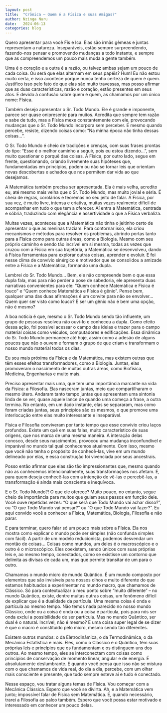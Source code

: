 ```yaml
---
layout: post
title:  "Crônica – Quem é a Física e suas Amigas?"
author: Nzinga Nuru
date:   2024-06-13
categories: blog
---
```



Quero apresentar para você Fís e Ica. Elas são irmãs gêmeas e juntas representam a natureza. Inseparáveis, estão sempre surpreendendo, fazendo-nos pensar e promovendo mudanças a todo instante, e sempre que as compreendemos um pouco mais muda a gente também.

Uma é o coração e a outra é a razão, ou talvez ambas sejam um pouco de cada coisa. Ou será que elas alternam em seus papéis? Hum! Eu não estou muito certa, e isso acontece porque nunca tenho certeza de quem é quem. Justifico isso pelo fato de que elas são muito travessas, mas posso afirmar que as duas características, razão e coração, estão presentes em seus atos. E devido à confusão sobre quem é quem, as chamamos por um único nome: Física.

Também desejo apresentar o Sr. Todo Mundo. Ele é grande e imponente, parece ser quase onipresente para muitos. Acredita que sempre tem razão e sabe de tudo, mas a Física mexe constantemente com ele, provocando mudanças que o Sr. Todo Mundo incorpora sem perceber. E mesmo quando percebe, resiste, dizendo coisas como: “Na minha época não tinha dessas coisas...”.

O Sr. Todo Mundo é cheio de tradições e crenças, com suas frases prontas do tipo: “Esse é o melhor caminho a seguir, pois eu estou dizendo...”, sem muito questionar o porquê das coisas. A Física, por outro lado, segue em frente, questionando, criando livremente suas hipóteses que, fundamentadas em princípios, podem ou não se tornar leis que orientam novas descobertas e achados que nos permitem dar vida ao que desejamos.

A Matemática também precisa ser apresentada. Ela é mais velha, acredito eu, até mesmo mais velha que o Sr. Todo Mundo, mas muito jovial e séria. É cheia de regras, corolários e teoremas no seu jeito de falar. A Física, por sua vez, é muito livre, intensa e criativa, muitas vezes realmente difícil de acompanhar em tudo o que tem a oferecer. Aí entra a Matemática, centrada e sóbria, traduzindo com elegância e assertividade o que a Física verbaliza.

Muitas vezes, aconteceu que a Matemática não tinha o jeitinho certo de apresentar o que as meninas traziam. Para contornar isso, ela criou mecanismos e métodos para resolver os problemas, abrindo portas tanto para a Física como para outras áreas, como a Biologia. Mesmo com seu próprio caminho e sendo tão incrível em si mesma, todas as vezes que cruzou com a Física em sua trajetória, a Matemática se desenvolveu, dando à Física ferramentas para explorar outras coisas, aprender e evoluir. E foi nesse clima de convívio sinérgico e motivador que se consolidou a amizade entre a Física e a Matemática, formando uma dupla.

Lembrei do Sr. Todo Mundo... Bem, ele não compreende bem o que essa dupla fala, mas para não perder a pose de sabedoria, ele apresenta duas narrativas convenientes para ele: “Quem conhece Matemática e Física é louco” e “Quem conhece Matemática e Física é gênio”. Pense bem, qualquer uma das duas afirmações é um convite para não se envolver... Quem quer ser visto como louco? E ser um gênio não é bem uma opção, não é mesmo?

A boa notícia é que, mesmo o Sr. Todo Mundo sendo tão influente, um grupo de pessoas resolveu não ouvi-lo e conheceu a dupla. Como efeito dessa ação, foi possível acessar o campo das ideias e trazer para o campo material coisas como veículos, computadores e edificações. Essa dinâmica do Sr. Todo Mundo permanece até hoje, assim como a adesão de alguns poucos que não o ouvem e formam o grupo de que criam e transformam o nosso mundo material todos os dias.

Eu sou mais próxima da Física e da Matemática, mas existem outras que têm esses efeitos transformadores, como a Biologia. Juntas, elas promoveram o nascimento de muitas outras áreas, como Biofísica, Medicina, Engenharias e muito mais.

Preciso apresentar mais uma, que tem uma importância marcante na vida da Física: a Filosofia. Elas nasceram juntas, meio que compartilharam o mesmo útero. Andaram tanto tempo juntas que apresentam uma sintonia linda de se ver, quase aquele lance de quando uma começa a frase, a outra termina. No entanto, em um dado instante, elas se separaram, mas como foram criadas juntas, seus princípios são os mesmos, o que promove uma interlocução entre elas muito interessante e inseparável.

Física e Filosofia conviveram por tanto tempo que esse convívio criou laços profundos. Existe um quê em suas falas, muito característico de suas origens, que nos marca de uma mesma maneira. A interação delas conosco, desde seus nascimentos, provocou uma mudança inconfundível e imparável no mundo tal qual conhecemos atualmente. Com isso, mesmo que você não tenha o propósito de conhecê-las, vive em um mundo delineado por elas, e essa construção foi vivenciada por seus ancestrais.

Posso então afirmar que elas são tão impressionantes que, mesmo quando não as conhecemos intencionalmente, suas transformações nos afetam. E, para quem deseja conhecê-las com a intenção de vê-las e percebê-las, a transformação é ainda mais consciente e inequívoca.

E o Sr. Todo Mundo?! O que ele oferece? Muito pouco, no entanto, segue cheio de importância para muitos que guiam seus passos em função dele. Você ouve repetidas vezes: “O que será que Todo Mundo vai achar disso?”, ou “O que Todo Mundo vai pensar?” ou “O que Todo Mundo vai fazer?”. Eu aqui convido você a conhecer a Física, Matemática, Biologia, Filosofia e não parar.

E para terminar, quero falar só um pouco mais sobre a Física. Ela nos mostra como explicar o mundo pode ser simples (não confunda simples com fácil). A partir de um modelo reducionista, podemos desvendar um montão de coisas... Coisas como mundos, um deles é o macroscópico e o outro é o microscópico. Eles coexistem, sendo únicos com suas próprias leis e, ao mesmo tempo, conectados, como se existisse um contorno que delimita as divisas de cada um, mas que permite transitar de um para o outro.

Chamamos o mundo micro de mundo Quântico. É um mundo composto por elementos que são invisíveis para nossos olhos e muito diferente do que estamos habituados a experimentar no mundo macro, que chamamos de Clássico. Só para contextualizar o meu ponto sobre “muito diferente” – no mundo Quântico, existe, dentre muitas outras coisas, um fenômeno difícil de explicar que é a dualidade da partícula. Uma mesma coisa é onda e partícula ao mesmo tempo. Não temos nada parecido no nosso mundo Clássico, onde ou a coisa é onda ou a coisa é partícula, pois para nós ser onda exclui a possibilidade de ser partícula. Mas no mundo Quântico, ser dual é o natural. Incrível, não é mesmo? E uma coisa super legal de se dizer é que o macro é constituído pelo micro, mesmo sendo tão diferentes.

Existem outros mundos: o da Eletrodinâmica, o da Termodinâmica, o da Mecânica Estatística e mais. Eles, como o Clássico e o Quântico, têm suas próprias leis e princípios que os fundamentam e os distinguem uns dos outros. Ao mesmo tempo, eles se interconectam com coisas como princípios de conservação de momento linear, angular e de energia. É absolutamente deslumbrante. E quando você pensa que isso não se mistura com o que chamamos de vida real, do dia a dia, percebe, com um olhar mais consciente e presente, que tudo sempre esteve aí e tudo é conectado.

Nesse espaço, vou tratar alguns temas de Física. Vou começar com a Mecânica Clássica. Espero que você se divirta. Ah, e a Matemática vem junto; impossível falar de Física sem Matemática. E, quando necessário, trarei a Filosofia ao palco também. Espero que você possa estar motivado e interessado em conhecer um pouco delas.

